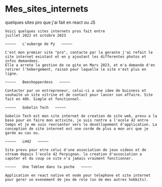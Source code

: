 # Mes_sites_internets
quelques sites pro que j'ai fait en react ou JS
~~~~~~~~~~~~~~~~~~~~~~~~~~~~~~~~~~~~~~~~~~~~~~~
Voici quelques sites internets pros fait entre
juillet 2022 et octobre 2023

~~~~~   L'auberge de Py   ~~~~~

C'est mon premier site "pro", contacte par la gerante j'ai refait le site internet existant et en y ajoutant les differentes photos et infos demandees.
Elle a arrete la gestion de ce gite en Mars 2023, et m'a demande d'en retirer l'hebergement, raison pour laquelle le site n'est plus en ligne.

~~~~~   Beeshepperdess   ~~~~~

Contacter par un entrepreneur, celui-ci a une idee de buisness et souhaite un site vitrine et de contact pour lancer son affaire. Site fait en 48h. Simple et fonctionnel.

~~~~~   Gobelin Tech   ~~~~~

Gobelin Tech est mon site internet de creation de site web, prevu a la base pour en faire mon activite, je suis rentre a l'ecole 42 entre temps et je me suis reorienter vers le devellopement d'application. La conception de site internet est une corde de plus a mon arc que je garde au cas ou.

~~~~~   LH42   ~~~~~

Site prevu pour etre celui d'une association de jeux videos et de stream depuis l'ecole 42 Perpignan. la creation d'association a capoter et du coup ce site n'a jamais vraiment fonctionner.

~~~~~   Une Tablee dans ta poche   ~~~~~

Application en react native et node pour telephone et site internet pour gerer un evenement de jeu de role (un de mes autres hobbits).
